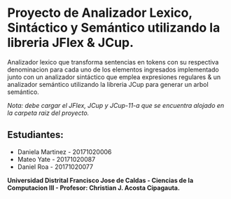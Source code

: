 # Proyecto de Analizador Lexico, Sintáctico y Semántico utilizando la libreria JFlex & JCup.

Analizador lexico que transforma sentencias en tokens con su respectiva denominacion para cada uno de los elementos ingresados implementado junto con un analizador sintáctico que emplea expresiones regulares & un analizador semántico utilizando la libreria JCup para generar un arbol semántico.

*Nota: debe cargar el JFlex, JCup y JCup-11-a que se encuentra alojado en la carpeta raiz del proyecto.*

## Estudiantes:
- Daniela Martinez - 20171020006
- Mateo Yate - 20171020087
- Daniel Roa - 20171020077

**Universidad Distrital Francisco Jose de Caldas - Ciencias de la Computacion III - Profesor: Christian J. Acosta Cipagauta.**
